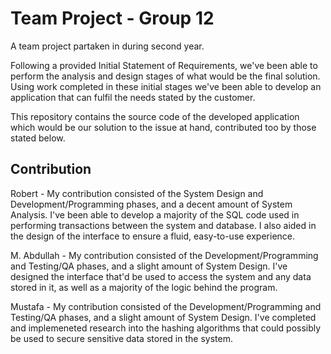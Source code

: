 # Team Project - Group 12

A team project partaken in during second year.

Following a provided Initial Statement of Requirements, we've been able to perform the analysis and design stages of what would be the final solution. Using work completed in these initial stages we've been able to develop an application that can fulfil the needs stated by the customer.

This repository contains the source code of the developed application which would be our solution to the issue at hand, contributed too by those stated below.

## Contribution 

Robert - My contribution consisted of the System Design and Development/Programming phases, and a decent amount of System Analysis. I've been able to develop a majority of the SQL code used in performing transactions between the system and database. I also aided in the design of the interface to ensure a fluid, easy-to-use experience.

M. Abdullah - My contribution consisted of the Development/Programming and Testing/QA phases, and a slight amount of System Design. I've designed the interface that'd be used to access the system and any data stored in it, as well as a majority of the logic behind the program.

Mustafa - My contribution consisted of the Development/Programming and Testing/QA phases, and a slight amount of System Design. I've completed and implemeneted research into the hashing algorithms that could possibly be used to secure sensitive data stored in the system.

